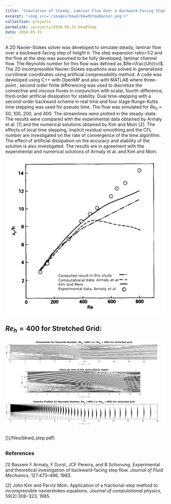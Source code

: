 ```yaml
---
title: "Simulation of Steady, Laminar Flow Over a Backward-Facing Step"
excerpt: "<img src='/images/bkwd/bkwdStepBanner.png'>"
collection: projects
permalink: /projects/2016-05-31-bkwdStep
date: 2016-05-31
---
```


A 2D Navier-Stokes solver was developed to simulate steady, laminar flow over a backward-facing step of height $h$. The step expansion ratio=1/2 and the flow at the step was assumed to be fully developed, laminar channel flow. The Reynolds number for this flow was defined as $Re=\frac{Uh}{ν}$. The 2D incompressible Navier-Stokes equations was solved in generalized curvilinear coordinates using artificial compressibility method. A code was developed using C++ with OpenMP and also with MATLAB where three-point , second order finite differencing was used to discretize the convective and viscous fluxes in conjunction with scalar, fourth-difference, third-order artificial dissipation for stability. Dual time-stepping with a second-order backward scheme in real time and four stage Runge-Kutta time stepping was used for pseudo time. The flow was simulated for $Re_h$ = 50, 100, 200, and 400. The streamlines were plotted in the steady-state. The results were compared with the experimental data obtained by Armaly et al. [1] and the numerical solutions obtained by Kim and Moin [2]. The effects of local time stepping, implicit residual smoothing and the CFL number are investigated on the rate of convergence of the time algorithm. The effect of artificial dissipation on the accuracy and stability of the solution is also investigated. The results are in agreement with the experimental and numerical solutions of Armaly et al. and Kim and Moin.

<img src='/images/bkwd/reattach.png'>

## $Re_h = 400$ for Stretched Grid:
<img src="/images/bkwd/Re_400_S.png">

<br>
[<span style="font-size: 3em; color: Tomato;"><i class="fas fa-fw fa-file-pdf zoom" aria-hidden="true"></i></span>](/files/bkwd_step.pdf)
<!-- <iframe src="/files/bkwd_step.pdf" width="100%" height="700" frameborder="no" border="0" marginwidth="0" marginheight="0"></iframe> -->


### References
[1] Bassem F Armaly, F Durst, JCF Pereira, and B Schonung. Experimental and theoretical investigation of backward-facing step flow. _Journal of Fluid Mechanics_, 127:473–496, 1983.

[2] John Kim and Parviz Moin. Application of a fractional-step method to incompressible navierstokes equations. _Journal of computational physics_, 59(2):308–323, 1985.